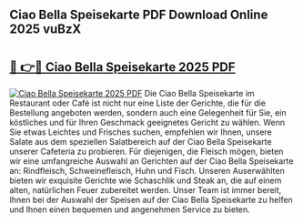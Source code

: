 ## Ciao Bella Speisekarte PDF Download Online 2025 vuBzX

# <h2><a href="http://gccoz1.nevu.top/?p=Ciao+Bella+Speisekarte">🔗 👉🔴 Ciao Bella Speisekarte 2025 PDF</a></h2>

[![Ciao Bella Speisekarte 2025 PDF](https://i.imgur.com/dBaPXMq.png)](http://gccoz1.nevu.top/?p=Ciao+Bella+Speisekarte)
Die Ciao Bella Speisekarte im Restaurant oder Café ist nicht nur eine Liste der Gerichte, die für die Bestellung angeboten werden, sondern auch eine Gelegenheit für Sie, ein köstliches und für Ihren Geschmack geeignetes Gericht zu wählen. Wenn Sie etwas Leichtes und Frisches suchen, empfehlen wir Ihnen, unsere Salate aus dem speziellen Salatbereich auf der Ciao Bella Speisekarte unserer Cafeteria zu probieren. Für diejenigen, die Fleisch mögen, bieten wir eine umfangreiche Auswahl an Gerichten auf der Ciao Bella Speisekarte an: Rindfleisch, Schweinefleisch, Huhn und Fisch. Unseren Auserwählten bieten wir exquisite Gerichte wie Schaschlik und Steak an, die auf einem alten, natürlichen Feuer zubereitet werden. Unser Team ist immer bereit, Ihnen bei der Auswahl der Speisen auf der Ciao Bella Speisekarte zu helfen und Ihnen einen bequemen und angenehmen Service zu bieten.
